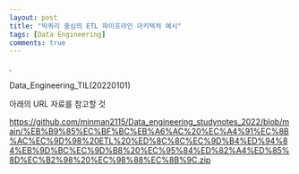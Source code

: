 ```yaml
---
layout: post
title: "빅쿼리 중심의 ETL 파이프라인 아키텍처 예시"
tags: [Data Engineering]
comments: true
---
```


.

Data_Engineering_TIL(20220101)

아래의 URL 자료를 참고할 것

https://github.com/minman2115/Data_engineering_studynotes_2022/blob/main/%EB%B9%85%EC%BF%BC%EB%A6%AC%20%EC%A4%91%EC%8B%AC%EC%9D%98%20ETL%20%ED%8C%8C%EC%9D%B4%ED%94%84%EB%9D%BC%EC%9D%B8%20%EC%95%84%ED%82%A4%ED%85%8D%EC%B2%98%20%EC%98%88%EC%8B%9C.zip